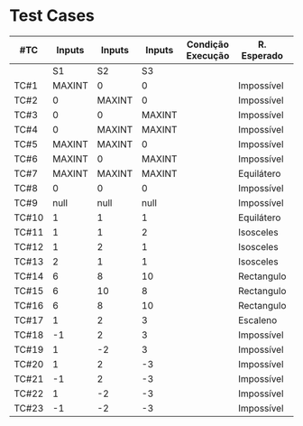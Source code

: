 # Test Cases 
| #TC   | Inputs | Inputs | Inputs | Condição Execução | R. Esperado | R. Obtido |
|-------|--------|--------|--------|-------------------|-------------|-----------|
|       | S1     | S2     | S3     |                   |             |           |
| TC#1  | MAXINT | 0      | 0      |                   | Impossível  |           |
| TC#2  | 0      | MAXINT | 0      |                   | Impossível  |           |
| TC#3  | 0      | 0      | MAXINT |                   | Impossível  |           |
| TC#4  | 0      | MAXINT | MAXINT |                   | Impossível  |           |
| TC#5  | MAXINT | MAXINT | 0      |                   | Impossível  |           |
| TC#6  | MAXINT | 0      | MAXINT |                   | Impossível  |           |
| TC#7  | MAXINT | MAXINT | MAXINT |                   | Equilátero  |           |
| TC#8  | 0      | 0      | 0      |                   | Impossível  |           |
| TC#9  | null   | null   | null   |                   | Impossível  |           |
| TC#10 | 1      | 1      | 1      |                   | Equilátero  |           |
| TC#11 | 1      | 1      | 2      |                   | Isosceles   |           |
| TC#12 | 1      | 2      | 1      |                   | Isosceles   |           |
| TC#13 | 2      | 1      | 1      |                   | Isosceles   |           |
| TC#14 | 6      | 8      | 10     |                   | Rectangulo  |           |
| TC#15 | 6      | 10     | 8      |                   | Rectangulo  |           |
| TC#16 | 6      | 8      | 10     |                   | Rectangulo  |           |
| TC#17 | 1      | 2      | 3      |                   | Escaleno    |           |
| TC#18 | -1     | 2      | 3      |                   | Impossível  |           |
| TC#19 | 1      | -2     | 3      |                   | Impossível  |           |
| TC#20 | 1      | 2      | -3     |                   | Impossível  |           |
| TC#21 | -1     | 2      | -3     |                   | Impossível  |           |
| TC#22 | 1      | -2     | -3     |                   | Impossível  |           |
| TC#23 | -1     | -2     | -3     |                   | Impossível  |           |
